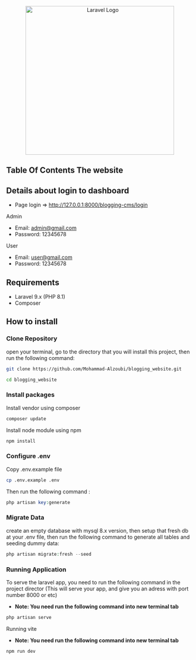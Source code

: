 <p align="center"><a href="https://laravel.com" target="_blank"><img src="https://raw.githubusercontent.com/laravel/art/master/logo-lockup/5%20SVG/2%20CMYK/1%20Full%20Color/laravel-logolockup-cmyk-red.svg" width="400" alt="Laravel Logo"></a></p>

## Table Of Contents The website

## Details about login to dashboard
- Page login => http://127.0.0.1:8000/blogging-cms/login
 
Admin
- Email: admin@gmail.com
- Password: 12345678

User
- Email: user@gmail.com
- Password: 12345678

## Requirements
- Laravel 9.x (PHP 8.1)
- Composer

## How to install

### Clone Repository
open your terminal, go to the directory that you will install this project, then run the following command:

```bash
git clone https://github.com/Mohammad-Alzoubi/blogging_website.git

cd blogging_website 
```

### Install packages
Install vendor using composer

```bash
composer update
```

Install node module using npm

```bash
npm install
```

### Configure .env
Copy .env.example file

```bash
cp .env.example .env
```

Then run the following command :

```php
php artisan key:generate
```

### Migrate Data
create an empty database with mysql 8.x version, then setup that fresh db at your .env file, then run the following command to generate all tables and seeding dummy data:

```php
php artisan migrate:fresh --seed
```





### Running Application
To serve the laravel app, you need to run the following command in the project director (This will serve your app, and give you an adress with port number 8000 or etc)
- **Note: You need run the following command into new terminal tab**

```php
php artisan serve
```

Running vite
- **Note: You need run the following command into new terminal tab**

```bash
npm run dev
```



